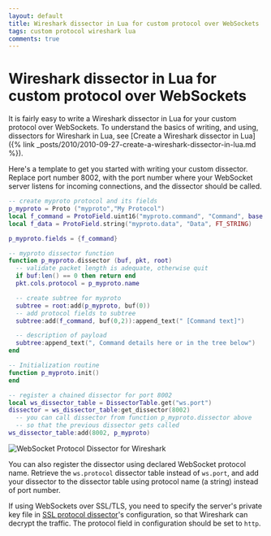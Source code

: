 ```yaml
---
layout: default
title: Wireshark dissector in Lua for custom protocol over WebSockets
tags: custom protocol wireshark lua
comments: true
---
```

# Wireshark dissector in Lua for custom protocol over WebSockets

It is fairly easy to write a Wireshark dissector in Lua for your custom protocol over WebSockets. To understand the basics of writing, and using, dissectors for Wireshark in Lua, see [Create a Wireshark dissector in Lua]({% link _posts/2010/2010-09-27-create-a-wireshark-dissector-in-lua.md %}).

Here's a template to get you started with writing your custom dissector. Replace port number 8002, with the port number where your WebSocket server listens for incoming connections, and the dissector should be called.

```lua
-- create myproto protocol and its fields
p_myproto = Proto ("myproto","My Protocol")
local f_command = ProtoField.uint16("myproto.command", "Command", base.HEX)
local f_data = ProtoField.string("myproto.data", "Data", FT_STRING)

p_myproto.fields = {f_command}

-- myproto dissector function
function p_myproto.dissector (buf, pkt, root)
  -- validate packet length is adequate, otherwise quit
  if buf:len() == 0 then return end
  pkt.cols.protocol = p_myproto.name

  -- create subtree for myproto
  subtree = root:add(p_myproto, buf(0))
  -- add protocol fields to subtree
  subtree:add(f_command, buf(0,2)):append_text(" [Command text]")

  -- description of payload
  subtree:append_text(", Command details here or in the tree below")
end

-- Initialization routine
function p_myproto.init()
end

-- register a chained dissector for port 8002
local ws_dissector_table = DissectorTable.get("ws.port")
dissector = ws_dissector_table:get_dissector(8002)
  -- you can call dissector from function p_myproto.dissector above
  -- so that the previous dissector gets called
ws_dissector_table:add(8002, p_myproto)
```

![WebSocket Protocol Dissector for Wireshark](/assets/img/wireshark-websocket.png)

You can also register the dissector using declared WebSocket protocol name. Retrieve the `ws.protocol` dissector table instead of `ws.port`, and add your dissector to the dissector table using protocol name (a string) instead of port number.

If using WebSockets over SSL/TLS, you need to specify the server's private key file in [SSL protocol dissector](https://wiki.wireshark.org/SSL)'s configuration, so that Wireshark can decrypt the traffic. The protocol field in configuration should be set to `http`.
